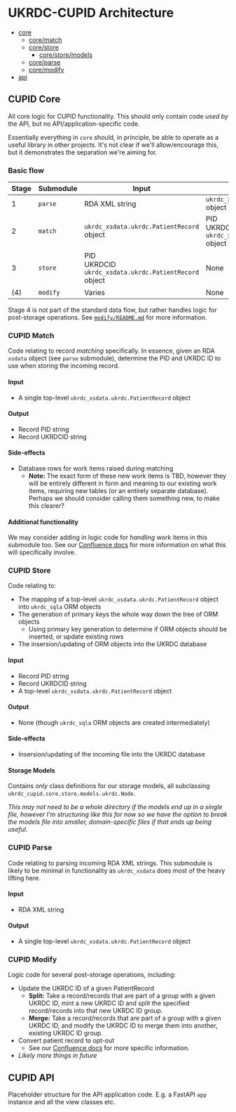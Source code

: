 # UKRDC-CUPID Architecture

- [core](#core)
  - [core/match](#core-match)
  - [core/store](#core-store)
    - [core/store/models](#core-store-models)
  - [core/parse](#core-parse)
  - [core/modify](#core-modify)
- [api](#api)

<a name="core"></a>

## CUPID Core

All core logic for CUPID functionality. This should only contain code _used by_ the API, but no API/application-specific code.

Essentially everything in `core` should, in principle, be able to operate as a useful library in other projects. It's not clear if we'll allow/encourage this, but it demonstrates the separation we're aiming for.

### Basic flow

| Stage | Submodule | Input | Output | Side effects |
| ----- | --------- | ----- | ------ | ------------ |
| 1   | `parse`  | RDA XML string | `ukrdc_xsdata.ukrdc.PatientRecord` object | None |
| 2   | `match`  | `ukrdc_xsdata.ukrdc.PatientRecord` object | PID<br>UKRDCID<br>`ukrdc_xsdata.ukrdc.PatientRecord` object | Work items for matching issues added to database |
| 3   | `store`  | PID<br>UKRDCID<br>`ukrdc_xsdata.ukrdc.PatientRecord` object | None | Insersion/updating of the incoming file into the UKRDC database | 
| (4) | `modify` | Varies | None | Varies |

Stage 4 is not part of the standard data flow, but rather handles logic for post-storage operations. See [`modify/README.md`](modify/README.md) for more information.

<a name="core-match"></a>

### CUPID Match

Code relating to record _matching_ specifically. In essence, given an RDA `xsdata` object (see `parse` submodule), determine the PID and UKRDC ID to use when storing the incoming record.

#### Input

- A single top-level `ukrdc_xsdata.ukrdc.PatientRecord` object

#### Output

- Record PID string
- Record UKRDCID string

#### Side-effects

- Database rows for work items raised during matching
  - **Note:** The exact form of these new work items is TBD, however they will be entirely different in form and meaning to our existing work items, requiring new tables (or an entirely separate database). Perhaps we should consider calling them something new, to make this clearer?

#### Additional functionality

We may consider adding in logic code for _handling_ work items in this submodule too. See our [Confluence docs](https://renalregistry.atlassian.net/wiki/spaces/SP/pages/2213249114/JTRACE+Replacement#2.3-Work-Item:-Reject-file-for-existing-patient-record) for more information on what this will specifically involve.

<a name="core-store"></a>

### CUPID Store

Code relating to:

- The mapping of a top-level `ukrdc_xsdata.ukrdc.PatientRecord` object into `ukrdc_sqla` ORM objects
- The generation of primary keys the whole way down the tree of ORM objects
  - Using primary key generation to determine if ORM objects should be inserted, or update existing rows
- The insersion/updating of ORM objects into the UKRDC database

#### Input

- Record PID string
- Record UKRDCID string
- A top-level `ukrdc_xsdata.ukrdc.PatientRecord` object

#### Output

- None (though `ukrdc_sqla` ORM objects are created intermediately)

#### Side-effects

- Insersion/updating of the incoming file into the UKRDC database

<a name="core-store-models"></a>

#### Storage Models

Contains *only* class definitions for our storage models, all subclassing `ukrdc_cupid.core.store.models.ukrdc.Node`.

*This may not need to be a whole directory if the models end up in a single file, however I'm structuring like this for now so we have the option to break the models file into smaller, domain-specific files if that ends up being useful.*

<a name="core-parse"></a>

### CUPID Parse

Code relating to parsing incoming RDA XML strings. This submodule is likely to be minimal in functionality as `ukrdc_xsdata` does most of the heavy lifting here.

#### Input

- RDA XML string

#### Output

- A single top-level `ukrdc_xsdata.ukrdc.PatientRecord` object

<a name="core-modify"></a>

### CUPID Modify

Logic code for several post-storage operations, including:

- Update the UKRDC ID of a given PatientRecord
  - **Split:** Take a record/records that are part of a group with a given UKRDC ID, mint a new UKRDC ID and split the specified record/records into that new UKRDC ID group.
  - **Merge:** Take a record/records that are part of a group with a given UKRDC ID, and modify the UKRDC ID to merge them into another, existing UKRDC ID group.
- Convert patient record to opt-out
  - See our [Confluence docs](https://renalregistry.atlassian.net/wiki/spaces/SP/pages/2213249114/JTRACE+Replacement#Convert-patient-record-to-opt-out) for more specific information.
- *Likely more things in future*

<a name="api"></a>

## CUPID API

Placeholder structure for the API application code. E.g. a FastAPI `app` instance and all the view classes etc.
